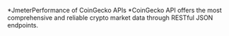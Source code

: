 *JmeterPerformance of CoinGecko APIs
*CoinGecko API offers the most comprehensive and reliable crypto market data through RESTful JSON endpoints.
